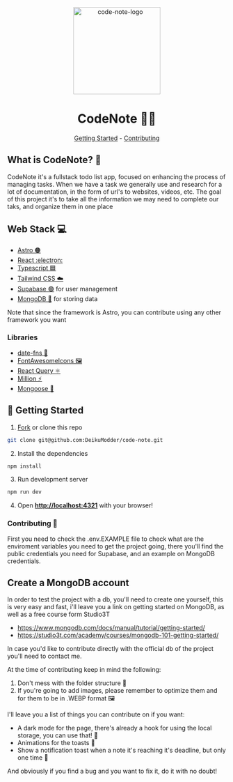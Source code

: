 <div align="center">
  <img src="https://github.com/DeikuModder/code-note/assets/32990459/5971092e-69bf-49d1-9bc2-cefeaaeb35b3" alt="code-note-logo" width="auto" height="200px" />
  <h1>CodeNote 📘📕</h1>
  <a href="#-getting-started">Getting Started</a>
  -
  <a href="#contributing-">Contributing</a>
</div>

<section>
  <h2>What is CodeNote? 🤔</h2>
  <p>
    CodeNote it's a fullstack todo list app, focused on enhancing the process of managing tasks. When we have a task we generally use and research for a lot of documentation, in the form of url's to websites, videos, etc. The goal of this project it's to take all the information we may need to complete our taks, and organize them in one place
  </p>
</section>

<section>
  <h2>Web Stack 💻</h2>
  <uL>
    <li> <a href="https://astro.build/" target="_blank">Astro 🟠</a> </li>
    <li><a href="https://es.react.dev/" target="_blank">React :electron:</a></li>
    <li><a href="https://www.typescriptlang.org/" target="_blank">Typescript 🟦</a></li>
    <li><a href="https://tailwindcss.com/" target="_blank">Tailwind CSS ☁️</a></li>
    <li><a href="https://supabase.com/" target="_blank">Supabase 🟢</a> for user management</li>
    <li><a href="https://www.mongodb.com/es" target="_blank">MongoDB 🥬</a> for storing data</li>
  </uL>

  <p>
    Note that since the framework is Astro, you can contribute using any other framework you want
  </p>

  <h3>Libraries</h3>
  <ul>
    <li><a href="https://date-fns.org/" target="_blank">date-fns 📆</a></li>
    <li><a href="https://www.npmjs.com/package//react-fontawesome" target="_blank">FontAwesomeIcons 🖼️</a></li>
    <li><a href="https://tanstack.com/query/latest/" target="_blank">React Query ⚛️</a></li>
    <li><a href="https://million.dev/es-ES" target="_blank">Million ⚡</a></li>
    <li><a href="https://mongoosejs.com/" target="_blank">Mongoose 🍏</a></li>
  </ul>
</section>

## 🚀 Getting Started



1. [Fork](https://github.com/DeikuModder/code-note/fork) or clone this repo

```bash
git clone git@github.com:DeikuModder/code-note.git
```

2. Install the dependencies

```bash
npm install
```

3. Run development server

```bash
npm run dev
```

4. Open [**http://localhost:4321**](http://localhost:4321/) with your browser!

### Contributing 💜

First you need to check the .env.EXAMPLE file to check what are the enviroment variables you need to get the project going, there you'll find the public credentials you need for Supabase, and an example on MongoDB credentials.

## Create a MongoDB account

In order to test the project with a db, you'll need to create one yourself, this is very easy and fast, i'll leave you a link on getting started on MongoDB, as well as a free course form Studio3T

- https://www.mongodb.com/docs/manual/tutorial/getting-started/
- https://studio3t.com/academy/courses/mongodb-101-getting-started/

In case you'd like to contribute directly with the official db of the project you'll need to contact me.

At the time of contributing keep in mind the following:

1. Don't mess with the folder structure 📁
2. If you're going to add images, please remember to optimize them and for them to be in .WEBP format 🖼️

I'll leave you a list of things you can contribute on if you want:

<ul>
  <li>A dark mode for the page, there's already a hook for using the local storage, you can use that! 🌙</li>
  <li>Animations for the toasts 🍞</li>
  <li>Show a notification toast when a note it's reaching it's deadline, but only one time 📆</li>
</ul>

And obviously if you find a bug and you want to fix it, do it with no doubt!
   
